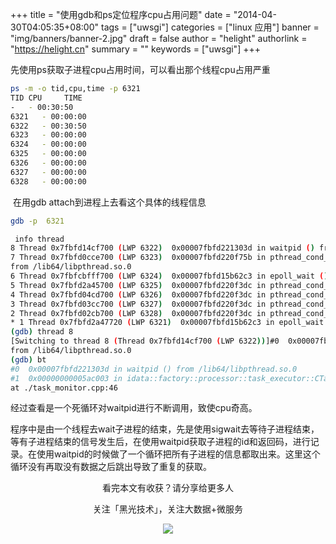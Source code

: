 +++
title = "使用gdb和ps定位程序cpu占用问题"
date = "2014-04-30T04:05:35+08:00"
tags = ["uwsgi"]
categories = ["linux 应用"]
banner = "img/banners/banner-2.jpg"
draft = false
author = "helight"
authorlink = "https://helight.cn"
summary = ""
keywords = ["uwsgi"]
+++

先使用ps获取子进程cpu占用时间，可以看出那个线程cpu占用严重
<!--more-->
```sh
ps -m -o tid,cpu,time -p 6321
TID CPU     TIME
-   - 00:30:50
6321   - 00:00:00
6322   - 00:30:50
6323   - 00:00:00
6324   - 00:00:00
6325   - 00:00:00
6326   - 00:00:00
6327   - 00:00:00
6328   - 00:00:00
```
 在用gdb attach到进程上去看这个具体的线程信息
```sh
gdb -p  6321

 info thread
8 Thread 0x7fbfd14cf700 (LWP 6322)  0x00007fbfd221303d in waitpid () from /lib64/libpthread.so.0
7 Thread 0x7fbfd0cce700 (LWP 6323)  0x00007fbfd220f75b in pthread_cond_timedwait@@GLIBC_2.3.2 ()
from /lib64/libpthread.so.0
6 Thread 0x7fbfcbfff700 (LWP 6324)  0x00007fbfd15b62c3 in epoll_wait () from /lib64/libc.so.6
5 Thread 0x7fbfd2a45700 (LWP 6325)  0x00007fbfd220f3dc in pthread_cond_wait@@GLIBC_2.3.2 () from /lib64/libpthread.so.0
4 Thread 0x7fbfd04cd700 (LWP 6326)  0x00007fbfd220f3dc in pthread_cond_wait@@GLIBC_2.3.2 () from /lib64/libpthread.so.0
3 Thread 0x7fbfd03cc700 (LWP 6327)  0x00007fbfd220f3dc in pthread_cond_wait@@GLIBC_2.3.2 () from /lib64/libpthread.so.0
2 Thread 0x7fbfd02cb700 (LWP 6328)  0x00007fbfd220f3dc in pthread_cond_wait@@GLIBC_2.3.2 () from /lib64/libpthread.so.0
* 1 Thread 0x7fbfd2a47720 (LWP 6321)  0x00007fbfd15b62c3 in epoll_wait () from /lib64/libc.so.6
(gdb) thread 8
[Switching to thread 8 (Thread 0x7fbfd14cf700 (LWP 6322))]#0  0x00007fbfd221303d in waitpid ()
from /lib64/libpthread.so.0
(gdb) bt
#0  0x00007fbfd221303d in waitpid () from /lib64/libpthread.so.0
#1  0x00000000005ac003 in idata::factory::processor::task_executor::CTaskMonitor::signal_thread (this=0x882eb1)
at ./task_monitor.cpp:46
```
经过查看是一个死循环对waitpid进行不断调用，致使cpu奇高。

程序中是由一个线程去wait子进程的结束，先是使用sigwait去等待子进程结束，等有子进程结束的信号发生后，在使用waitpid获取子进程的id和返回码，进行记录。在使用waitpid的时候做了一个循环把所有子进程的信息都取出来。这里这个循环没有再取没有数据之后跳出导致了重复的获取。


<center>
看完本文有收获？请分享给更多人<br>

关注「黑光技术」，关注大数据+微服务<br>

![](/img/qrcode_helight_tech.jpg)
</center>
